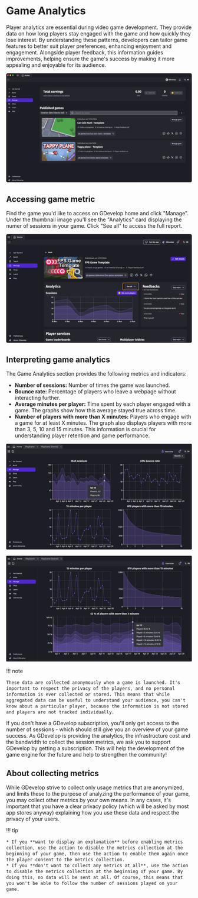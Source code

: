 # Game Analytics

Player analytics are essential during video game development. They provide data on how long players stay engaged with the game and how quickly they lose interest. By understanding these patterns, developers can tailor game features to better suit player preferences, enhancing enjoyment and engagement. Alongside player feedback, this information guides improvements, helping ensure the game's success by making it more appealing and enjoyable for its audience.

![Manage-Games-Dashoard](Manage-Games-Dashboard.png)

## Accessing game metric

Find the game you'd like to access on GDevelop home and click "Manage". Under the thumbnail image you'll see the "Analytics" card displaying the numer of sessions in your game. Click "See all" to access the full report.

![Game-Dashboard](Game-Dashboard.png)

## Interpreting game analytics

The Game Analytics section provides the following metrics and indicators:

* **Number of sessions:** Number of times the game was launched.
* **Bounce rate:** Percentage of players who leave a webpage without interacting further.
* **Average minutes per player:** Time spent by each player engaged with a game. The graphs show how this average stayed true across time.
* **Number of players with more than X minutes:** Players who engage with a game for at least X minutes. The graph also displays players with more than 3, 5, 10 and 15 minutes.
 This information is crucial for understanding player retention and game performance.

![Game-Analytics](Game-Analytics.png)

![Games-Analytics](Game-Analytics-hover.png)

!!! note

    These data are collected anonymously when a game is launched. It's important to respect the privacy of the players, and no personal information is ever collected or stored. This means that while aggregated data can be useful to understand your audience, you can't know about a particular player, because the information is not stored and players are not tracked individually.

If you don't have a GDevelop subscription, you'll only get access to the number of sessions - which should still give you an overview of your game success.
As GDevelop is providing the analytics, the infrastructure cost and the bandwidth to collect the session metrics, we ask you to support GDevelop by getting a subscription.
This will help the development of the game engine for the future and help to strengthen the community!

## About collecting metrics

While GDevelop strive to collect only usage metrics that are anonymized, and limits these to the purpose of analyzing the performance of your game, you may collect other metrics by your own means. In any cases, it's important that you have a clear privacy policy (which will be asked by most app stores anyway) explaining how you use these data and respect the privacy of your users.

!!! tip

    * If you **want to display an explanation** before enabling metrics collection, use the action to disable the metrics collection at the beginning of your game, then use the action to enable them again once the player consent to the metrics collection.
    * If you **don't want to collect any metrics at all**, use the action to disable the metrics collection at the beginning of your game. By doing this, no data will be sent at all. Of course, this means that you won't be able to follow the number of sessions played on your game.
